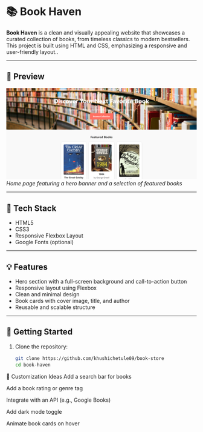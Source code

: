 # 📚 Book Haven

**Book Haven** is a clean and visually appealing website that showcases a curated collection of books, from timeless classics to modern bestsellers. This project is built using HTML and CSS, emphasizing a responsive and user-friendly layout..


---

## 📸 Preview

![Alt text](images/Preview.png)
*Home page featuring a hero banner and a selection of featured books*

---

## 🧰 Tech Stack

- HTML5
- CSS3
- Responsive Flexbox Layout
- Google Fonts (optional)

---


## 💡 Features

- Hero section with a full-screen background and call-to-action button
- Responsive layout using Flexbox
- Clean and minimal design
- Book cards with cover image, title, and author
- Reusable and scalable structure

---

## 🚀 Getting Started

1. Clone the repository:
   ```bash
   git clone https://github.com/khushichetule09/book-store
   cd book-haven


🎨 Customization Ideas
Add a search bar for books

Add a book rating or genre tag

Integrate with an API (e.g., Google Books)

Add dark mode toggle

Animate book cards on hover


